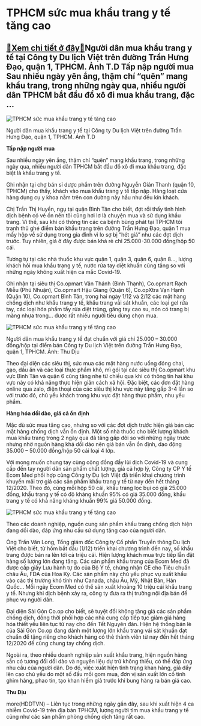 TPHCM sức mua khẩu trang y tế tăng cao
======================================

[:gift:Xem chi tiết ở đây:gift:](https://hddtvn.com/tphcm-suc-mua-khau-trang-y-te-tang-cao/)Người dân mua khẩu trang y tế tại Công ty Du lịch Việt trên đường Trần Hưng Đạo, quận 1, TPHCM. Ảnh T.D Tấp nập người mua Sau nhiều ngày yên ắng, thậm chí “quên” mang khẩu trang, trong những ngày qua, nhiều người dân TPHCM bắt đầu đổ xô đi mua khẩu trang, đặc …
---------------------------------------------------------------------------------------------------------------------------------------------------------------------------------------------------------------------------------------------------------------------





![TPHCM sức mua khẩu trang y tế tăng cao](https://hddtvn.com/wp-content/uploads/2021/01/0223_IMG-1644.jpg "TPHCM sức mua khẩu trang y tế tăng cao")


Người dân mua khẩu trang y tế tại Công ty Du lịch Việt trên đường Trần Hưng Đạo, quận 1, TPHCM. Ảnh T.D



**Tấp nập người mua**


Sau nhiều ngày yên ắng, thậm chí “quên” mang khẩu trang, trong những ngày qua, nhiều người dân TPHCM bắt đầu đổ xô đi mua khẩu trang, đặc biệt là khẩu trang y tế.


Ghi nhận tại chợ bán sỉ dược phẩm trên đường Nguyễn Giản Thanh (quận 10, TPHCM) cho thấy, khách vào mua khẩu trang y tế tấp nập. Hàng loạt cửa hàng dụng cụ y khoa nằm trên con đường này hầu như đều kín khách.


Chị Trần Thị Huyền, ngụ tại quận Bình Tân cho biết, đợt rồi thấy tình hình dịch bệnh có vẻ ổn nên tôi cũng hơi lơ là chuyện mua và sử dụng khẩu trang. Vì thế, sau khi có thông tin các ca bệnh bùng phát tại TPHCM tôi tranh thủ ghé điểm bán khẩu trang trên đường Trần Hưng Đạo, quận 1 mua mấy hộp về sử dụng trong gia đình vì lo sợ bị “hét giá” như các đợt dịch trước. Tuy nhiên, giá ở đây được bán khá rẻ chỉ 25.000-30.000 đồng/hộp 50 cái.


Tương tự tại các nhà thuốc khu vực quận 1, quận 3, quận 6, quận 8…, lượng khách hỏi mua khẩu trang y tế, nước rửa tay diệt khuẩn cũng tăng so với những ngày không xuất hiện ca mắc Covid-19.


Ghi nhận tại siêu thị Co.opmart Văn Thánh (Bình Thạnh), Co.opmart Rạch Miễu (Phú Nhuận), Co.opmart Hậu Giang (Quận 6), Co.opXtra Vạn Hạnh (Quận 10), Co.opmart Bình Tân, trong hai ngày 1/12 và 2/12 các mặt hàng chống dịch như khẩu trang y tế, khẩu trang vải sát khuẩn, các loại gel rửa tay, các loại hóa phẩm tẩy rửa diệt trùng, găng tay cao su, nón có trang bị màng nhựa trong… được rất nhiều người tiêu dùng chọn mua.





![TPHCM sức mua khẩu trang y tế tăng cao](https://hddtvn.com/wp-content/uploads/2021/01/4439_IMG_1637.jpg "TPHCM sức mua khẩu trang y tế tăng cao")


Người dân mua khẩu trang y tế đạt chuẩn với giá chỉ 25.000 – 30.000 đồng/hộp tại điểm bán Công ty Du lịch Việt trên đường Trần Hưng Đạo, quận 1, TPHCM. Ảnh: Thu Dịu



Theo đại diện các siêu thị, sức mua các mặt hàng nước uống đóng chai, gạo, dầu ăn và các loại thực phẩm khô, mì gói tại các siêu thị Co.opmart khu vực Bình Tân và quận 6 cũng tăng nhẹ từ chiều qua khi có thông tin hai khu vực này có khả năng thực hiện giãn cách xã hội. Đặc biệt, các đơn đặt hàng online qua zalo, điện thoại của các siêu thị khu vực này tăng gấp 3-4 lần so với trước đó, chủ yếu khách trong khu vực đặt hàng thực phẩm, nhu yếu phẩm.


**Hàng hóa dồi dào, giá cả ổn định**


Mặc dù sức mua tăng cao, nhưng so với các đợt dịch trước hiện giá bán các mặt hàng chống dịch vẫn ổn định. Một số nhà thuốc cho biết lượng khách mua khẩu trang trong 2 ngày qua đã tăng gấp đôi so với những ngày trước nhưng nhờ nguồn hàng khá dồi dào nên giá bán vẫn ổn định, dao động 35.000 – 50.000 đồng/hộp 50 cái loại 4 lớp.


Với mong muốn chung tay cùng cộng đồng đẩy lùi dịch Covid-19 và cung cấp đến tay người dân sản phẩm chất lượng, giá cả hợp lý, Công ty CP Y tế Ecom Med phối hợp cùng Công ty Du lịch Việt đã triển khai chương trình khuyến mãi trợ giá các sản phẩm khẩu trang y tế từ nay đến hết tháng 12/2020. Theo đó, cùng mỗi hộp 50 cái, khẩu trang lọc bụi có giá 25.000 đồng, khẩu trang y tế có độ kháng khuẩn 95% có giá 35.000 đồng, khẩu trang y tế có khả năng kháng khuẩn 99% giá 50.000 đồng.





![TPHCM sức mua khẩu trang y tế tăng cao](https://hddtvn.com/wp-content/uploads/2021/01/4430_IMG_1636.jpg "TPHCM sức mua khẩu trang y tế tăng cao")


Theo các doanh nghiệp, nguồn cung sản phẩm khẩu trang chống dịch hiện đang dồi dào, đáp ứng nhu cầu sử dụng tăng cao của người dân.



Ông Trần Văn Long, Tổng giám đốc Công ty Cổ phần Truyền thông Du lịch Việt cho biết, từ hôm bắt đầu (1/12) triển khai chương trình đến nay, số khẩu trang được bán ra lên tới cả triệu cái. Hiện lượng khách mua trực tiếp lẫn đặt hàng số lượng lớn đang tăng. Các sản phẩm khẩu trang của Ecom Med đã được cấp giấy Lưu hành tự do của Bộ Y tế, chứng nhận CE cho Tiêu chuẩn châu Âu, FDA của Hoa Kỳ. Các sản phẩm này chủ yếu phục vụ xuất khẩu vào các thị trường khó tính như Canada, châu Âu, Mỹ, Nhật Bản, Hàn Quốc… Mỗi ngày Ecom Med có thể sản xuất khoảng 10 triệu cái khẩu trang y tế. Nhưng khi dịch bệnh xảy ra, công ty đưa ra thị trường nội địa bán để phục vụ người dân.


Đại diện Sài Gòn Co.op cho biết, sẽ tuyệt đối không tăng giá các sản phẩm chống dịch, đồng thời phối hợp các nhà cung cấp tiếp tục giảm giá hàng hóa thiết yếu liên tục từ nay cho đến Tết Nguyên đán. Hiện hệ thống bán lẻ của Sài Gòn Co.op đang dành một lượng lớn khẩu trang vải sát khuẩn đạt chuẩn để tặng riêng cho khách hàng có thẻ thành viên từ nay đến hết tháng 12/2020 để cùng chung tay chống dịch.


Ngoài ra, theo nhiều doanh nghiệp sản xuất khẩu trang, hiện nguồn hàng sẵn có tương đối dồi dào và nguyên liệu dự trữ không thiếu, có thể đáp ứng nhu cầu của người dân. Do đó, việc xuất hiện tình trạng khan hàng, giá đẩy lên cao chủ yếu do một số đầu mối gom mua, đơn vị sản xuất lớn cố tình ghim hàng, phao tin, tạo khan hiếm giả trước khi bung hàng ra bán giá cao.




**Thu Dịu**



more(HDDTVN) – Liên tục trong những ngày gần đây, sau khi xuất hiện 4 ca nhiễm Covid-19 trên địa bàn TPHCM, lượng người tìm mua khẩu trang y tế cũng như các sản phẩm phòng chống dịch tăng rất cao.

